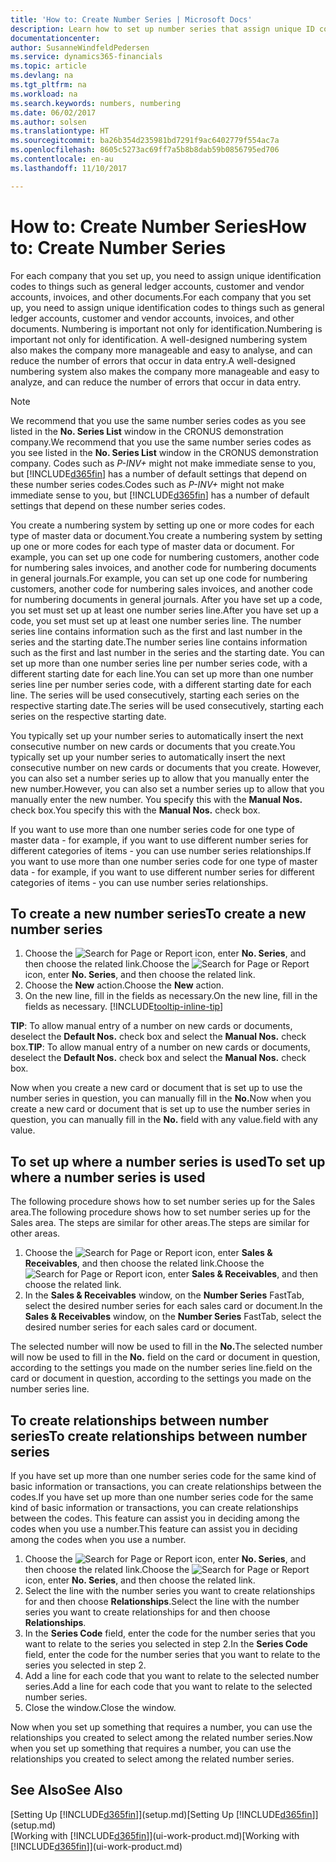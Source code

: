 ```yaml
---
title: 'How to: Create Number Series | Microsoft Docs'
description: Learn how to set up number series that assign unique ID codes to accounts and documents in Dynamics 365 Business edition .
documentationcenter: 
author: SusanneWindfeldPedersen
ms.service: dynamics365-financials
ms.topic: article
ms.devlang: na
ms.tgt_pltfrm: na
ms.workload: na
ms.search.keywords: numbers, numbering
ms.date: 06/02/2017
ms.author: solsen
ms.translationtype: HT
ms.sourcegitcommit: ba26b354d235981bd7291f9ac6402779f554ac7a
ms.openlocfilehash: 8605c5273ac69ff7a5b8b8dab59b0856795ed706
ms.contentlocale: en-au
ms.lasthandoff: 11/10/2017

---
```

# <a name="how-to-create-number-series"></a><span data-ttu-id="48b32-103">How to: Create Number Series</span><span class="sxs-lookup"><span data-stu-id="48b32-103">How to: Create Number Series</span></span>
<span data-ttu-id="48b32-104">For each company that you set up, you need to assign unique identification codes to things such as general ledger accounts, customer and vendor accounts, invoices, and other documents.</span><span class="sxs-lookup"><span data-stu-id="48b32-104">For each company that you set up, you need to assign unique identification codes to things such as general ledger accounts, customer and vendor accounts, invoices, and other documents.</span></span> <span data-ttu-id="48b32-105">Numbering is important not only for identification.</span><span class="sxs-lookup"><span data-stu-id="48b32-105">Numbering is important not only for identification.</span></span> <span data-ttu-id="48b32-106">A well-designed numbering system also makes the company more manageable and easy to analyse, and can reduce the number of errors that occur in data entry.</span><span class="sxs-lookup"><span data-stu-id="48b32-106">A well-designed numbering system also makes the company more manageable and easy to analyze, and can reduce the number of errors that occur in data entry.</span></span>

> [!NOTE]  
>   <span data-ttu-id="48b32-107">We recommend that you use the same number series codes as you see listed in the **No. Series List** window in the CRONUS demonstration company.</span><span class="sxs-lookup"><span data-stu-id="48b32-107">We recommend that you use the same number series codes as you see listed in the **No. Series List** window in the CRONUS demonstration company.</span></span> <span data-ttu-id="48b32-108">Codes such as *P-INV+* might not make immediate sense to you, but [!INCLUDE[d365fin](includes/d365fin_md.md)] has a number of default settings that depend on these number series codes.</span><span class="sxs-lookup"><span data-stu-id="48b32-108">Codes such as *P-INV+* might not make immediate sense to you, but [!INCLUDE[d365fin](includes/d365fin_md.md)] has a number of default settings that depend on these number series codes.</span></span>

<span data-ttu-id="48b32-109">You create a numbering system by setting up one or more codes for each type of master data or document.</span><span class="sxs-lookup"><span data-stu-id="48b32-109">You create a numbering system by setting up one or more codes for each type of master data or document.</span></span> <span data-ttu-id="48b32-110">For example, you can set up one code for numbering customers, another code for numbering sales invoices, and another code for numbering documents in general journals.</span><span class="sxs-lookup"><span data-stu-id="48b32-110">For example, you can set up one code for numbering customers, another code for numbering sales invoices, and another code for numbering documents in general journals.</span></span> <span data-ttu-id="48b32-111">After you have set up a code, you set must set up at least one number series line.</span><span class="sxs-lookup"><span data-stu-id="48b32-111">After you have set up a code, you set must set up at least one number series line.</span></span> <span data-ttu-id="48b32-112">The number series line contains information such as the first and last number in the series and the starting date.</span><span class="sxs-lookup"><span data-stu-id="48b32-112">The number series line contains information such as the first and last number in the series and the starting date.</span></span> <span data-ttu-id="48b32-113">You can set up more than one number series line per number series code, with a different starting date for each line.</span><span class="sxs-lookup"><span data-stu-id="48b32-113">You can set up more than one number series line per number series code, with a different starting date for each line.</span></span> <span data-ttu-id="48b32-114">The series will be used consecutively, starting each series on the respective starting date.</span><span class="sxs-lookup"><span data-stu-id="48b32-114">The series will be used consecutively, starting each series on the respective starting date.</span></span>

<span data-ttu-id="48b32-115">You typically set up your number series to automatically insert the next consecutive number on new cards or documents that you create.</span><span class="sxs-lookup"><span data-stu-id="48b32-115">You typically set up your number series to automatically insert the next consecutive number on new cards or documents that you create.</span></span> <span data-ttu-id="48b32-116">However, you can also set a number series up to allow that you manually enter the new number.</span><span class="sxs-lookup"><span data-stu-id="48b32-116">However, you can also set a number series up to allow that you manually enter the new number.</span></span> <span data-ttu-id="48b32-117">You specify this with the **Manual Nos.** check box.</span><span class="sxs-lookup"><span data-stu-id="48b32-117">You specify this with the **Manual Nos.** check box.</span></span>

<span data-ttu-id="48b32-118">If you want to use more than one number series code for one type of master data - for example, if you want to use different number series for different categories of items - you can use number series relationships.</span><span class="sxs-lookup"><span data-stu-id="48b32-118">If you want to use more than one number series code for one type of master data - for example, if you want to use different number series for different categories of items - you can use number series relationships.</span></span>

## <a name="to-create-a-new-number-series"></a><span data-ttu-id="48b32-119">To create a new number series</span><span class="sxs-lookup"><span data-stu-id="48b32-119">To create a new number series</span></span>
1. <span data-ttu-id="48b32-120">Choose the ![Search for Page or Report](media/ui-search/search_small.png "Search for Page or Report icon") icon, enter **No. Series**, and then choose the related link.</span><span class="sxs-lookup"><span data-stu-id="48b32-120">Choose the ![Search for Page or Report](media/ui-search/search_small.png "Search for Page or Report icon") icon, enter **No. Series**, and then choose the related link.</span></span>
2. <span data-ttu-id="48b32-121">Choose the **New** action.</span><span class="sxs-lookup"><span data-stu-id="48b32-121">Choose the **New** action.</span></span>
3. <span data-ttu-id="48b32-122">On the new line, fill in the fields as necessary.</span><span class="sxs-lookup"><span data-stu-id="48b32-122">On the new line, fill in the fields as necessary.</span></span> [!INCLUDE[tooltip-inline-tip](includes/tooltip-inline-tip_md.md)]

<span data-ttu-id="48b32-123">**TIP**: To allow manual entry of a number on new cards or documents, deselect the **Default Nos.** check box and select the **Manual Nos.** check box.</span><span class="sxs-lookup"><span data-stu-id="48b32-123">**TIP**: To allow manual entry of a number on new cards or documents, deselect the **Default Nos.** check box and select the **Manual Nos.** check box.</span></span>

<span data-ttu-id="48b32-124">Now when you create a new card or document that is set up to use the number series in question, you can manually fill in the **No.**</span><span class="sxs-lookup"><span data-stu-id="48b32-124">Now when you create a new card or document that is set up to use the number series in question, you can manually fill in the **No.**</span></span> <span data-ttu-id="48b32-125">field with any value.</span><span class="sxs-lookup"><span data-stu-id="48b32-125">field with any value.</span></span>  

## <a name="to-set-up-where-a-number-series-is-used"></a><span data-ttu-id="48b32-126">To set up where a number series is used</span><span class="sxs-lookup"><span data-stu-id="48b32-126">To set up where a number series is used</span></span>
<span data-ttu-id="48b32-127">The following procedure shows how to set number series up for the Sales area.</span><span class="sxs-lookup"><span data-stu-id="48b32-127">The following procedure shows how to set number series up for the Sales area.</span></span> <span data-ttu-id="48b32-128">The steps are similar for other areas.</span><span class="sxs-lookup"><span data-stu-id="48b32-128">The steps are similar for other areas.</span></span>
1. <span data-ttu-id="48b32-129">Choose the ![Search for Page or Report](media/ui-search/search_small.png "Search for Page or Report icon") icon, enter **Sales & Receivables**, and then choose the related link.</span><span class="sxs-lookup"><span data-stu-id="48b32-129">Choose the ![Search for Page or Report](media/ui-search/search_small.png "Search for Page or Report icon") icon, enter **Sales & Receivables**, and then choose the related link.</span></span>
2. <span data-ttu-id="48b32-130">In the **Sales & Receivables** window, on the **Number Series** FastTab, select the desired number series for each sales card or document.</span><span class="sxs-lookup"><span data-stu-id="48b32-130">In the **Sales & Receivables** window, on the **Number Series** FastTab, select the desired number series for each sales card or document.</span></span>

<span data-ttu-id="48b32-131">The selected number will now be used to fill in the **No.**</span><span class="sxs-lookup"><span data-stu-id="48b32-131">The selected number will now be used to fill in the **No.**</span></span> <span data-ttu-id="48b32-132">field on the card or document in question, according to the settings you made on the number series line.</span><span class="sxs-lookup"><span data-stu-id="48b32-132">field on the card or document in question, according to the settings you made on the number series line.</span></span>

## <a name="to-create-relationships-between-number-series"></a><span data-ttu-id="48b32-133">To create relationships between number series</span><span class="sxs-lookup"><span data-stu-id="48b32-133">To create relationships between number series</span></span>
<span data-ttu-id="48b32-134">If you have set up more than one number series code for the same kind of basic information or transactions, you can create relationships between the codes.</span><span class="sxs-lookup"><span data-stu-id="48b32-134">If you have set up more than one number series code for the same kind of basic information or transactions, you can create relationships between the codes.</span></span> <span data-ttu-id="48b32-135">This feature can assist you in deciding among the codes when you use a number.</span><span class="sxs-lookup"><span data-stu-id="48b32-135">This feature can assist you in deciding among the codes when you use a number.</span></span>

1. <span data-ttu-id="48b32-136">Choose the ![Search for Page or Report](media/ui-search/search_small.png "Search for Page or Report icon") icon, enter **No. Series**, and then choose the related link.</span><span class="sxs-lookup"><span data-stu-id="48b32-136">Choose the ![Search for Page or Report](media/ui-search/search_small.png "Search for Page or Report icon") icon, enter **No. Series**, and then choose the related link.</span></span>
2. <span data-ttu-id="48b32-137">Select the line with the number series you want to create relationships for and then choose **Relationships**.</span><span class="sxs-lookup"><span data-stu-id="48b32-137">Select the line with the number series you want to create relationships for and then choose **Relationships**.</span></span>
3. <span data-ttu-id="48b32-138">In the **Series Code** field, enter the code for the number series that you want to relate to the series you selected in step 2.</span><span class="sxs-lookup"><span data-stu-id="48b32-138">In the **Series Code** field, enter the code for the number series that you want to relate to the series you selected in step 2.</span></span>
4. <span data-ttu-id="48b32-139">Add a line for each code that you want to relate to the selected number series.</span><span class="sxs-lookup"><span data-stu-id="48b32-139">Add a line for each code that you want to relate to the selected number series.</span></span>
5. <span data-ttu-id="48b32-140">Close the window.</span><span class="sxs-lookup"><span data-stu-id="48b32-140">Close the window.</span></span>

<span data-ttu-id="48b32-141">Now when you set up something that requires a number, you can use the relationships you created to select among the related number series.</span><span class="sxs-lookup"><span data-stu-id="48b32-141">Now when you set up something that requires a number, you can use the relationships you created to select among the related number series.</span></span>

## <a name="see-also"></a><span data-ttu-id="48b32-142">See Also</span><span class="sxs-lookup"><span data-stu-id="48b32-142">See Also</span></span>
<span data-ttu-id="48b32-143">[Setting Up [!INCLUDE[d365fin](includes/d365fin_md.md)]](setup.md)</span><span class="sxs-lookup"><span data-stu-id="48b32-143">[Setting Up [!INCLUDE[d365fin](includes/d365fin_md.md)]](setup.md)</span></span>  
<span data-ttu-id="48b32-144">[Working with [!INCLUDE[d365fin](includes/d365fin_md.md)]](ui-work-product.md)</span><span class="sxs-lookup"><span data-stu-id="48b32-144">[Working with [!INCLUDE[d365fin](includes/d365fin_md.md)]](ui-work-product.md)</span></span>  

